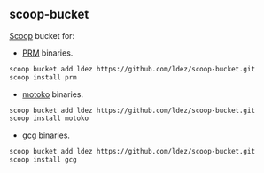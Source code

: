 ## scoop-bucket

[Scoop](https://scoop.sh/) bucket for:

- [PRM](https://github.com/ldez/prm) binaries.

```bash
scoop bucket add ldez https://github.com/ldez/scoop-bucket.git
scoop install prm
```

- [motoko](https://github.com/ldez/motoko) binaries.

```bash
scoop bucket add ldez https://github.com/ldez/scoop-bucket.git
scoop install motoko
```

- [gcg](https://github.com/ldez/gcg) binaries.

```bash
scoop bucket add ldez https://github.com/ldez/scoop-bucket.git
scoop install gcg
```
